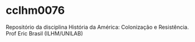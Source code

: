# cclhm0076
Repositório da disciplina História da América: Colonização e Resistência. Prof Eric Brasil (ILHM/UNILAB)
